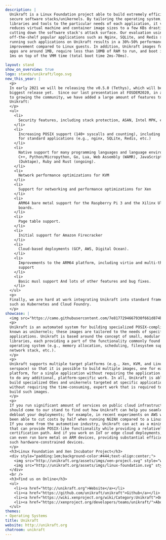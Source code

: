 ```yaml
---
description: |
  Unikraft is a Linux Foundation project able to build extremely efficient and
  secure software stacks/unikernels. By tailoring the operating system,
  libraries and tools to the particular needs of each application, it vastly
  reduces virtual machine and container image sizes to a few KBs drastically
  cutting down the software stack's attack surface. Our evaluation using
  off-the-shelf popular applications such as Nginx, SQLite, and Redis shows that
  running such applications on Unikraft results in a 30%-50% performance
  improvement compared to Linux guests. In addition, Unikraft images for these
  apps are around 1MB, require less than 10MB of RAM to run, and boot in around
  1ms on top of the VMM time (total boot time 2ms-70ms).
  
layout: stand
show_on_overview: true
logo: stands/unikraft/logo.svg
new_this_year: |
  <p>
  In early 2021 we will be releasing the v0.5.0 (Tethys), which will be our
  biggest release yet.  Since our last presentation at FOSDEM2020, in addition
  to growing the community, we have added a large amount of features to
  Unikraft:
  </p>
  <ul>
    <li>
      Security features, including stack protection, ASAN, Intel MPK, etc.
    </li>
    <li>
      Increasing POSIX support (140+ syscalls and counting), including support
      for standard applications (e.g., nginx, SQLite, Redis, etc.)
    </li>
    <li>
      Native support for many programming languages and language environments:
      C++, Python/Micropython, Go, Lua, Web Assembly (WAMR), JavaScript
      (Duktape), Ruby and Rust (ongoing).
    </li>
    <li>
      Network performance optimizations for KVM
    </li>
    <li>
      Support for networking and performance optimizations for Xen
    </li>
    <li>
      ARM64 bare metal support for the Raspberry Pi 3 and the Xilinx Ultra96-v2
      boards.
    </li>
    <li>
      Page table support.
    </li>
    <li>
      Initial support for Amazon Firecracker
    </li>
    <li>
      Cloud-based deployments (GCP, AWS, Digital Ocean).
    </li>
    <li>
      Improvements to the ARM64 platform, including virtio and multi-thread
      support
    </li>
    <li>
      Basic musl support And lots of other features and bug fixes. 
    </li>
  </ul>
  <p>
  Finally, we are hard at work integrating Unikraft into standard frameworks
  such as Kubernetes and Cloud Foundry.
  </p>
showcase: |
  <img src="https://camo.githubusercontent.com/7e8177294667930f661d874b396e28ff71869dfcc9891a2c702d5b8b93503f5d/687474703a2f2f756e696b726166742e6f72672f6173736574732f696d67732f686f772d756e696b726166742d776f726b732e737667" width="25%" style="float:right;" />
  <p>
  Unikraft is an automated system for building specialized POSIX-compliant OSes
  known as unikernels; these images are tailored to the needs of specific
  applications. Unikraft is based around the concept of small, modular
  libraries, each providing a part of the functionality commonly found in an
  operating system (e.g., memory allocation, scheduling, filesystem support,
  network stack, etc.).
  </p>
  <p>
  Unikraft supports multiple target platforms (e.g., Xen, KVM, and Linux 
  serspace) so that it is possible to build multiple images, one for each
  platform, for a single application without requiring the application developer
  to do any additional, platform-specific work. In all, Unikraft is able to
  build specialized OSes and unikernels targeted at specific applications
  without requiring the time-consuming, expert work that is required today to
  build such images.
  </p>
  <p>
  If you run significant amount of services on public cloud infrastructure, you
  should come to our stand to find out how Unikraft can help you seamlessly
  debloat your deployments; for example, in recent experiments on AWS we have
  been able to cut costs by half when running NGINX compared to a Linux image.
  If you come from the automotive industry, Unikraft can act as a minimal guest
  that can provide POSIX-like functionality while providing a relatively cheap
  certification path. And if you work on IoT or edge cloud deployments, Unikraft
  can even run bare metal on ARM devices, providing substantial efficiency on
  such hardware-constrained devices. 
  </p>
  <h3>Linux Foundation and Xen Incubator Project</h3>
  <div style="padding:1em;background-color:#444;text-align:center;">
    <img src="http://unikraft.org/assets/imgs/xen-project.svg" style="width:45%" />
    <img src="http://unikraft.org/assets/imgs/linux-foundation.svg" style="width:45%" />
  </div>
  <br />
  <h3>Find us on Online</h3>
  <ul>
    <li><a href="http://unikraft.org">Website</a></li>
    <li><a href="https://github.com/unikraft/unikraft">Github</a></li>
    <li><a href="https://wiki.xenproject.org/wiki/Category:Unikraft">On Xen Project</a></li>
    <li><a href="https://xenproject.org/developers/teams/unikraft/">About the Xen Project Team</a></li>
  </ul>
themes:
- Operating Systems
title: Unikraft
website: http://unikraft.org
chatroom: unikraft
---
```

